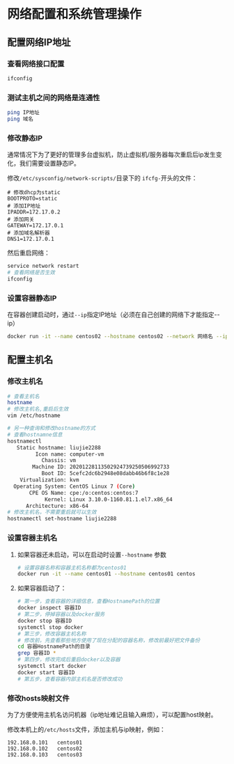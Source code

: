 # 网络配置和系统管理操作

## 配置网络IP地址

### 查看网络接口配置

```bash
ifconfig
```

### 测试主机之间的网络是连通性

```bash
ping IP地址
ping 域名
```

### 修改静态IP

通常情况下为了更好的管理多台虚拟机，防止虚拟机/服务器每次重启后ip发生变化，我们需要设置静态IP。

修改`/etc/sysconfig/network-scripts/`目录下的 `ifcfg-`开头的文件：

```
# 修改dhcp为static
BOOTPROTO=static
# 添加IP地址
IPADDR=172.17.0.2
# 添加网关
GATEWAY=172.17.0.1
# 添加域名解析器
DNS1=172.17.0.1
```

然后重启网络：

```bash
service network restart
# 查看网络是否生效
ifconfig
```

### 设置容器静态IP

在容器创建启动时，通过`--ip`指定IP地址（必须在自己创建的网络下才能指定--ip）

```bash
docker run -it --name centos02 --hostname centos02 --network 网络名 --ip 网络IP地址  centos
```

## 配置主机名

### 修改主机名

```bash
# 查看主机名
hostname
# 修改主机名,重启后生效
vim /etc/hostname

# 另一种查询和修改hostname的方式
# 查看hostnamne信息
hostnamectl
   Static hostname: liujie2288
         Icon name: computer-vm
           Chassis: vm
        Machine ID: 20201228113502924739250506992733
           Boot ID: 5cefc2dc6b2948e08dabb46b6f8c1e28
    Virtualization: kvm
  Operating System: CentOS Linux 7 (Core)
       CPE OS Name: cpe:/o:centos:centos:7
            Kernel: Linux 3.10.0-1160.81.1.el7.x86_64
      Architecture: x86-64
# 修改主机名，不需要重启就可以生效
hostnamectl set-hostname liujie2288
```

### 设置容器主机名

1. 如果容器还未启动，可以在启动时设置`--hostname` 参数

   ```bash
   # 设置容器名称和容器主机名称都为centos01
   docker run -it --name centos01 --hostname centos01 centos
   ```

2. 如果容器启动了：

   ```bash
   # 第一步，查看容器的详细信息，查看HostnamePath的位置
   docker inspect 容器ID
   # 第二步，停掉容器以及docker服务
   docker stop 容器ID
   systemctl stop docker
   # 第三步，修改容器主机名称
   # 修改前，先查看那些地方使用了现在分配的容器名称，修改前最好把文件备份
   cd 容器HostnamePath的目录
   grep 容器ID *
   # 第四步，修改完成后重启docker以及容器
   systemctl start docker
   docker start 容器ID
   # 第五步，查看容器内部主机名是否修改成功
   ```

### 修改hosts映射文件

为了方便使用主机名访问机器（ip地址难记且输入麻烦），可以配置host映射。

修改本机上的`/etc/hosts`文件，添加主机与ip映射，例如：

```host
192.168.0.101   centos01
192.168.0.102   centos02
192.168.0.103   centos03
```

